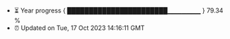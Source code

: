 - ⏳ Year progress { ███████████████████████▁▁▁▁▁▁▁ } 79.34 %
- ⏰ Updated on Tue, 17 Oct 2023 14:16:11 GMT

